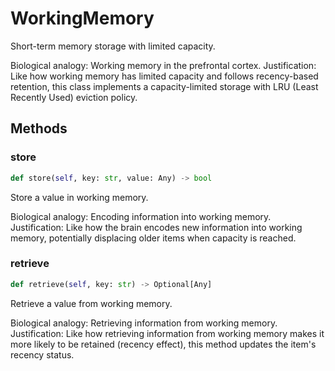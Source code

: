 # WorkingMemory

Short-term memory storage with limited capacity.

Biological analogy: Working memory in the prefrontal cortex.
Justification: Like how working memory has limited capacity and
follows recency-based retention, this class implements a capacity-limited
storage with LRU (Least Recently Used) eviction policy.

## Methods

### store

```python
def store(self, key: str, value: Any) -> bool
```

Store a value in working memory.

Biological analogy: Encoding information into working memory.
Justification: Like how the brain encodes new information into
working memory, potentially displacing older items when capacity
is reached.

### retrieve

```python
def retrieve(self, key: str) -> Optional[Any]
```

Retrieve a value from working memory.

Biological analogy: Retrieving information from working memory.
Justification: Like how retrieving information from working memory
makes it more likely to be retained (recency effect), this method
updates the item's recency status.

